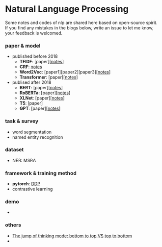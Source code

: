 # Natural Language Processing

Some notes and codes of nlp are shared here based on open-source spirit. If you find any mistakes in the blogs below, write an issue to let me know, your feedback is welcomed.

### paper & model

- published before 2018
    - **TFIDF**: [paper][[notes](TFIDF.pdf)]
    - **CRF**: [notes](crf.pdf)
    - **Word2Vec**: [paper1][paper2][paper3][[notes](Word2Vec.pdf)]
    - **Transformer**: [paper][[notes](Transformer.pdf)]
- publised after 2018
    - **BERT**: [paper][[notes](BERT.pdf)]
    - **RoBERTa**: [paper][[notes](RoBERTa.pdf)]
    - **XLNet**: [paper][[notes](XLNet_Transformer-XL.pdf)]
    - **T5**: [paper]
    - **GPT**: [paper][[notes]()]

### task & survey

- word segmentation
- named entity recognition

### dataset

- NER: MSRA

### framework & training method

- **pytorch**: [DDP]()
- contrastive learning

### demo

- 

### others

- [The jump of thinking mode: bottom to top VS top to bottom](the-jump-of-thinking-mode-bottom-to-top-vs-top-to-bottom.md)
- 